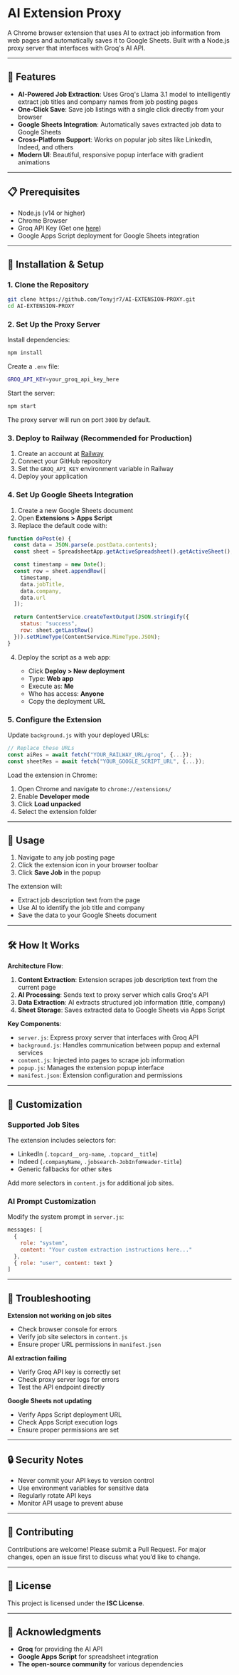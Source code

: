 # AI Extension Proxy

A Chrome browser extension that uses AI to extract job information from web pages and automatically saves it to Google Sheets. Built with a Node.js proxy server that interfaces with Groq's AI API.

---

## 🚀 Features

- **AI-Powered Job Extraction**: Uses Groq's Llama 3.1 model to intelligently extract job titles and company names from job posting pages  
- **One-Click Save**: Save job listings with a single click directly from your browser  
- **Google Sheets Integration**: Automatically saves extracted job data to Google Sheets  
- **Cross-Platform Support**: Works on popular job sites like LinkedIn, Indeed, and others  
- **Modern UI**: Beautiful, responsive popup interface with gradient animations  

---

## 📋 Prerequisites

- Node.js (v14 or higher)  
- Chrome Browser  
- Groq API Key (Get one [here](https://groq.com))  
- Google Apps Script deployment for Google Sheets integration  

---

## 🔧 Installation & Setup

### 1. Clone the Repository
```bash
git clone https://github.com/Tonyjr7/AI-EXTENSION-PROXY.git
cd AI-EXTENSION-PROXY
````

### 2. Set Up the Proxy Server

Install dependencies:

```bash
npm install
```

Create a `.env` file:

```bash
GROQ_API_KEY=your_groq_api_key_here
```

Start the server:

```bash
npm start
```

The proxy server will run on port `3000` by default.

### 3. Deploy to Railway (Recommended for Production)

1. Create an account at [Railway](https://railway.app)
2. Connect your GitHub repository
3. Set the `GROQ_API_KEY` environment variable in Railway
4. Deploy your application

### 4. Set Up Google Sheets Integration

1. Create a new Google Sheets document
2. Open **Extensions > Apps Script**
3. Replace the default code with:

```javascript
function doPost(e) {
  const data = JSON.parse(e.postData.contents);
  const sheet = SpreadsheetApp.getActiveSpreadsheet().getActiveSheet();

  const timestamp = new Date();
  const row = sheet.appendRow([
    timestamp,
    data.jobTitle,
    data.company,
    data.url
  ]);

  return ContentService.createTextOutput(JSON.stringify({
    status: "success",
    row: sheet.getLastRow()
  })).setMimeType(ContentService.MimeType.JSON);
}
```

4. Deploy the script as a web app:

   * Click **Deploy > New deployment**
   * Type: **Web app**
   * Execute as: **Me**
   * Who has access: **Anyone**
   * Copy the deployment URL

### 5. Configure the Extension

Update `background.js` with your deployed URLs:

```javascript
// Replace these URLs
const aiRes = await fetch("YOUR_RAILWAY_URL/groq", {...});
const sheetRes = await fetch("YOUR_GOOGLE_SCRIPT_URL", {...});
```

Load the extension in Chrome:

1. Open Chrome and navigate to `chrome://extensions/`
2. Enable **Developer mode**
3. Click **Load unpacked**
4. Select the extension folder

---

## 🎯 Usage

1. Navigate to any job posting page
2. Click the extension icon in your browser toolbar
3. Click **Save Job** in the popup

The extension will:

* Extract job description text from the page
* Use AI to identify the job title and company
* Save the data to your Google Sheets document

---

## 🛠️ How It Works

**Architecture Flow**:

1. **Content Extraction**: Extension scrapes job description text from the current page
2. **AI Processing**: Sends text to proxy server which calls Groq's API
3. **Data Extraction**: AI extracts structured job information (title, company)
4. **Sheet Storage**: Saves extracted data to Google Sheets via Apps Script

**Key Components**:

* `server.js`: Express proxy server that interfaces with Groq API
* `background.js`: Handles communication between popup and external services
* `content.js`: Injected into pages to scrape job information
* `popup.js`: Manages the extension popup interface
* `manifest.json`: Extension configuration and permissions

---

## 🔧 Customization

### Supported Job Sites

The extension includes selectors for:

* LinkedIn (`.topcard__org-name`, `.topcard__title`)
* Indeed (`.companyName`, `.jobsearch-JobInfoHeader-title`)
* Generic fallbacks for other sites

Add more selectors in `content.js` for additional job sites.

### AI Prompt Customization

Modify the system prompt in `server.js`:

```javascript
messages: [
  {
    role: "system",
    content: "Your custom extraction instructions here..."
  },
  { role: "user", content: text }
]
```

---

## 🚨 Troubleshooting

**Extension not working on job sites**

* Check browser console for errors
* Verify job site selectors in `content.js`
* Ensure proper URL permissions in `manifest.json`

**AI extraction failing**

* Verify Groq API key is correctly set
* Check proxy server logs for errors
* Test the API endpoint directly

**Google Sheets not updating**

* Verify Apps Script deployment URL
* Check Apps Script execution logs
* Ensure proper permissions are set

---

## 🔒 Security Notes

* Never commit your API keys to version control
* Use environment variables for sensitive data
* Regularly rotate API keys
* Monitor API usage to prevent abuse

---

## 🤝 Contributing

Contributions are welcome! Please submit a Pull Request. For major changes, open an issue first to discuss what you’d like to change.

---

## 📝 License

This project is licensed under the **ISC License**.

---

## 🙏 Acknowledgments

* **Groq** for providing the AI API
* **Google Apps Script** for spreadsheet integration
* **The open-source community** for various dependencies

```
